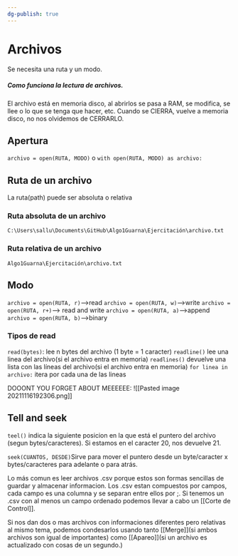 ```yaml
---
dg-publish: true
---
```

# Archivos
Se necesita una ruta y un modo.

##### Como funciona la lectura de archivos.
El archivo está en memoria disco, al abrirlos se pasa a RAM, se modifica, se llee o lo que se tenga que hacer, etc. Cuando se CIERRA, vuelve a memoria disco, no nos olvidemos de CERRARLO.

## Apertura
```archivo = open(RUTA, MODO)```
o
```with open(RUTA, MODO) as archivo:```
## Ruta de un archivo
La ruta(path) puede ser absoluta o relativa
### Ruta absoluta de un archivo
```C:\Users\sallu\Documents\GitHub\Algo1Guarna\Ejercitación\archivo.txt```

### Ruta relativa de un archivo
```Algo1Guarna\Ejercitación\archivo.txt```


## Modo
`archivo = open(RUTA, r)`-->read
`archivo = open(RUTA, w)`-->write
`archivo = open(RUTA, r+)`--> read and write
`archivo = open(RUTA, a)`-->append
`archivo = open(RUTA, b)`-->binary

### Tipos de read
`read(bytes)`: lee n bytes del archivo (1 byte = 1 caracter)
`readline()` lee una linea del archivo(si el archivo entra en memoria)
`readlines()` devuelve una lista con las líneas del archivo(si el archivo entra en memoria)
`for linea in archivo:` itera por cada una de las lineas


DOOONT YOU FORGET ABOUT MEEEEEE:
![[Pasted image 20211116192306.png]]

## Tell and seek
`teel()` indica la siguiente posicion en la que está el puntero del archivo (segun bytes/caracteres). Si estamos en el caracter 20, nos devuelve 21. 

`seek(CUANTOS, DESDE)`Sirve para mover el puntero desde un byte/caracter x bytes/caracteres para adelante o para atrás.

Lo más comun es leer archivos .csv porque estos son formas sencillas de guardar y almacenar informacion. Los .csv estan compuestos por campos, cada campo es una columna y se separan entre ellos por ;. Si tenemos un .csv con al menos un campo ordenado podemos llevar a cabo un [[Corte de Control]]. 

Si nos dan dos o mas archivos con informaciones diferentes pero relativas al mismo tema, podemos condesarlos usando tanto [[Merge]](si ambos archivos son igual de importantes) como [[Apareo]](si un archivo es actualizado con cosas de un segundo.)
